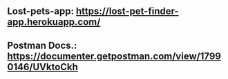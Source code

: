 ## Lost-pets-app: https://lost-pet-finder-app.herokuapp.com/

## Postman Docs.: https://documenter.getpostman.com/view/17990146/UVktoCkh
